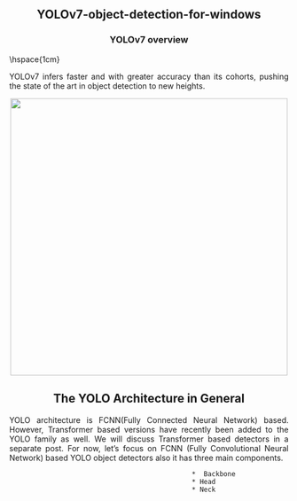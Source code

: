 <h2 align="center">YOLOv7-object-detection-for-windows</h2>


<h3 align="center"> YOLOv7 overview</h3>
\hspace{1cm}
<p style= 'text-align: justify;'> YOLOv7 infers faster and with greater accuracy than its cohorts, pushing the state of the art in object detection to new heights.</p>


<p align="center">
  <img width="500" src="https://user-images.githubusercontent.com/111018114/184376228-f9210943-267a-4d54-aa2e-adadbd35b67b.png">
</p> 

<h2 align="center">The YOLO Architecture in General</h2>

<p style= 'text-align: justify;'> YOLO architecture is FCNN(Fully Connected Neural Network) based. However, Transformer based versions have recently been added to the YOLO family as well. We will discuss Transformer based detectors in a separate post. For now, let’s focus on FCNN (Fully Convolutional Neural Network) based YOLO object detectors also it has three main components. 

                                                  *  Backbone
                                                  * Head 
                                                  * Neck
</p>



